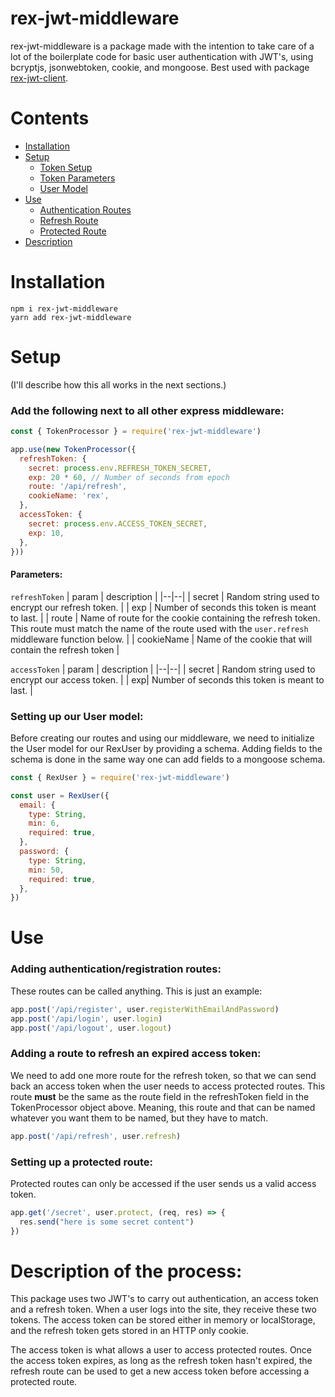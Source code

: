# rex-jwt-middleware

rex-jwt-middleware is a package made with the intention to take care of a lot of the boilerplate code for basic user authentication with JWT's, using bcryptjs, jsonwebtoken, cookie, and mongoose.  Best used with package [rex-jwt-client](https://www.npmjs.com/package/rex-jwt-client).

# Contents

- [Installation](#installation)
- [Setup](#setup)
  - [Token Setup](#token-setup)
  - [Token Parameters](#token-parameters)
  - [User Model](#user-model)
- [Use](#use)
  - [Authentication Routes](#auth-routes)
  - [Refresh Route](#refresh-route)
  - [Protected Route](#protected-route)
- [Description](#description)

# Installation <a name="installation"></a>
`npm i rex-jwt-middleware`  
`yarn add rex-jwt-middleware`

# Setup <a name="setup"></a>
(I'll describe how this all works in the next sections.)
 
### Add the following next to all other express middleware: <a name="token-setup"></a>
```javascript
const { TokenProcessor } = require('rex-jwt-middleware')

app.use(new TokenProcessor({
  refreshToken: {
    secret: process.env.REFRESH_TOKEN_SECRET,
    exp: 20 * 60, // Number of seconds from epoch
    route: '/api/refresh',
    cookieName: 'rex',
  },
  accessToken: {
    secret: process.env.ACCESS_TOKEN_SECRET,
    exp: 10,
  },
}))
```
#### Parameters: <a name="token-parameters"></a>
`refreshToken`
| param | description |
|--|--|
| secret | Random string used to encrypt our refresh token. |
| exp | Number of seconds this token is meant to last. |
| route | Name of route for the cookie containing the refresh token.  This route must match the name of the route used with the `user.refresh` middleware function below. |
| cookieName | Name of the cookie that will contain the refresh token |

`accessToken`
| param | description |
|--|--|
| secret | Random string used to encrypt our access token. |
| exp| Number of seconds this token is meant to last. |


### Setting up our User model: <a name="user-model"></a>
Before creating our routes and using our middleware, we need to initialize the User model for our RexUser by providing a schema.  Adding fields to the schema is done in the same way one can add fields to a mongoose schema.
```javascript
const { RexUser } = require('rex-jwt-middleware')

const user = RexUser({
  email: {
    type: String,
    min: 6,
    required: true,
  },
  password: {
    type: String,
    min: 50,
    required: true,
  },
})
```
# Use <a name="use"></a>
### [](https://github.com/Isaac-Svi/rex-jwt-middleware#routes)Adding authentication/registration routes:
These routes can be called anything.  This is just an example:
```javascript
app.post('/api/register', user.registerWithEmailAndPassword)
app.post('/api/login', user.login)
app.post('/api/logout', user.logout)
```
### Adding a route to refresh an expired access token: <a name="refresh-route"></a>
We need to add one more route for the refresh token, so that we can send back an access token when the user needs to access protected routes.  This route **must** be the same as the route field in the refreshToken field in the TokenProcessor object above.  Meaning, this route and that can be named whatever you want them to be named, but they have to match.
```javascript
app.post('/api/refresh', user.refresh)
```
### Setting up a protected route: <a name="protected-route"></a>
Protected routes can only be accessed if the user sends us a valid access token.
```javascript
app.get('/secret', user.protect, (req, res) => {
  res.send("here is some secret content")
})
```

# Description of the process: <a name="description"></a>
This package uses two JWT's to carry out authentication, an access token and a refresh token.  When a user logs into the site, they receive these two tokens.  The access token can be stored either in memory or localStorage, and the refresh token gets stored in an HTTP only cookie.  

The access token is what allows a user to access protected routes.  Once the access token expires, as long as the refresh token hasn't expired, the refresh route can be used to get a new access token before accessing a protected route.